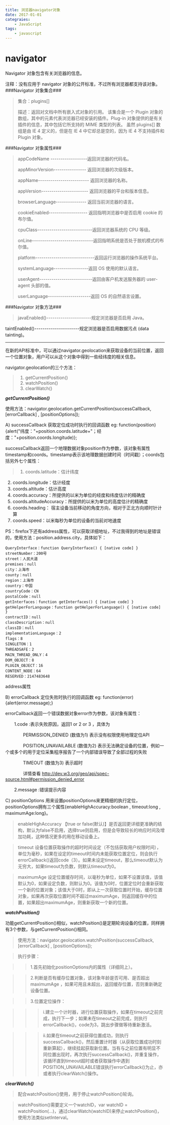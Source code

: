 ```yaml
---
title: 浏览器navigator对象
date: 2017-01-01
categraies: 
	- JavaScript
tags: 
	- javascript
---
```


# navigator

Navigator 对象包含有关浏览器的信息。

注释：没有应用于 navigator 对象的公开标准，不过所有浏览器都支持该对象。
###Navigator 对象集合###
>集合：plugins[]
>
>描述：返回对文档中所有嵌入式对象的引用。
该集合是一个 Plugin 对象的数组，其中的元素代表浏览器已经安装的插件。Plug-in 对象提供的是有关插件的信息，其中包括它所支持的 MIME 类型的列表。
虽然 plugins[] 数组是由 IE 4 定义的，但是在 IE 4 中它却总是空的，因为 IE 4 不支持插件和 Plugin 对象。
<!--more-->
###Navigator 对象属性###

>appCodeName	 ------------------返回浏览器的代码名。
>
>appMinorVersion----------------	返回浏览器的次级版本。
>
>appName-------------------------	返回浏览器的名称。
>
>appVersion-----------------------	返回浏览器的平台和版本信息。
>
>browserLanguage---------------	返回当前浏览器的语言。
>
>cookieEnabled-------------------	返回指明浏览器中是否启用 cookie 的布尔值。
>
>cpuClass---------------------------返回浏览器系统的 CPU 等级。
>
>onLine------------------------------返回指明系统是否处于脱机模式的布尔值。
>
>platform-----------------------------返回运行浏览器的操作系统平台。
>
>systemLanguage-----------------返回 OS 使用的默认语言。
>
>userAgent--------------------------返回由客户机发送服务器的 user-agent 头部的值。
>
>userLanguage---------------------返回 OS 的自然语言设置。

###Navigator 对象方法###

>javaEnabled()----------------------规定浏览器是否启用 Java。
>
taintEnabled()----------------------规定浏览器是否启用数据污点 (data tainting)。

----------

在新的API标准中，可以通过navigator.geolocation来获取设备的当前位置，返回一个位置对象，用户可以从这个对象中得到一些经纬度的相关信息。

navigator.geolocation的三个方法：

>1. getCurrentPosition()
>2. watchPosition()
>3. clearWatch()

***getCurrentPosition()***

使用方法：navigator.geolocation.getCurrentPosition(successCallback, [errorCallback] , [positionOptions]);

A) successCallback 获取定位成功时执行的回调函数 eg: function(position){alert("纬度："+position.coords.latitude+"；经度："+position.coords.longitude)};

successCallback返回一个地理数据对象position作为参数，该对象有属性timestamp和coords。timestamp表示该地理数据创建时间（时间戳）；coords包括另外七个属性：

>1. coords.latitude：估计纬度
2. coords.longitude：估计经度
3. coords.altitude：估计高度
4. coords.accuracy：所提供的以米为单位的经度和纬度估计的精确度
5. coords.altitudeAccuracy：所提供的以米为单位的高度估计的精确度
6. coords.heading： 宿主设备当前移动的角度方向，相对于正北方向顺时针计算
7. coords.speed：以米每秒为单位的设备的当前对地速度

PS：firefox下还有address属性，可以获取详细地址，不过我得到的地址是错误的，使用方法：position.address.city，具体如下：
	
	QueryInterface：function QueryInterface() { [native code] }
	streetNumber：200号
	street：人民大道
	premises：null
	city：上海市
	county：null
	region：上海市
	country：中国
	countryCode：CN
	postalCode：null
	getInterfaces：function getInterfaces() { [native code] }
	getHelperForLanguage：function getHelperForLanguage() { [native code] }
	contractID：null
	classDescription：null
	classID：null
	implementationLanguage：2
	flags：8
	SINGLETON：1
	THREADSAFE：2
	MAIN_THREAD_ONLY：4
	DOM_OBJECT：8
	PLUGIN_OBJECT：16
	CONTENT_NODE：64
	RESERVED：2147483648

address属性

B) errorCallback 定位失败时执行的回调函数 eg: function(error){alert(error.message);}

errorCallback返回一个错误数据对象error作为参数，该对象有属性：

　　1.code :表示失败原因，返回1 or 2 or 3 ，具体为

　　　　PERMISSION_DENIED (数值为1) 表示没有权限使用地理定位API

　　　　POSITION_UNAVAILABLE (数值为2) 表示无法确定设备的位置，例如一个或多个的用于定位采集程序报告了一个内部错误导致了全部过程的失败

　　　　TIMEOUT (数值为3) 表示超时

　　　　详情查看 http://dev.w3.org/geo/api/spec-source.html#permission_denied_error

　　2.message :错误提示内容 

C) positionOptions 用来设置positionOptions来更精细的执行定位，positionOptions拥有三个属性{enableHighAccuracy:boolean , timeout:long , maximumAge:long}。

>enableHighAccuracy 【true or false(默认)】是否返回更详细更准确的结构，默认为false不启用，选择true则启用，但是会导致较长的响应时间及增加功耗，这种情况更多的用在移动设备上。

>timeout 设备位置获取操作的超时时间设定（不包括获取用户权限时间），单位为毫秒，如果在设定的timeout时间内未能获取位置定位，则会执行errorCallback()返回code（3）。如果未设定timeout，那么timeout默认为无穷大，如果timeout为负数，则默认timeout为0。

>maximumAge 设定位置缓存时间，以毫秒为单位，如果不设置该值，该值默认为0，如果设定负数，则默认为0。该值为0时，位置定位时会重新获取一个新的位置对象；该值大于0时，即从上一次获取位置时开始，缓存位置对象，如果再次获取位置时间不超过maximumAge，则返回缓存中的位置，如果超出maximumAge，则重新获取一个新的位置。

***watchPosition()***

功能getCurrentPosition()相似，watchPosition()是定期轮询设备的位置，同样拥有3个参数，与getCurrentPosition()相同。

>使用方法：navigator.geolocation.watchPosition(successCallback, [errorCallback] , [positionOptions]);

>执行步骤：

>>1.首先初始化positionOptions内的属性（详细同上）。

>>2.判断是否有缓存位置对象，该对象年龄是否可用、是否超出maximumAge ，如果可用且未超出，返回缓存位置，否则重新确定设备位置。

>>3.位置定位操作：

>>>i.建立一个计时器，进行位置获取操作，如果在timeout之前完成，执行下一步；如果未在timeout之前完成，则执行errorCallback()，code为3，跳出步骤做等待重新激活。

>>>ii.如果在timeout之前获得位置成功，则执行successCallback()，然后重置计时器（从获取位置成功时刻重新算起），继续挂起获取新位置。当有与之前位置有明显不同位置出现时，再次执行successCallback()，并重复操作，该循环直到timeout超时或者获取操作中遇到POSITION_UNAVAILABLE错误执行errorCallback()为止，亦或者执行clearWatch()操作。

***clearWatch()***

>配合watchPosition()使用，用于停止watchPosition()轮询。
	
>watchPosition()需要定义一个watchID，var watchID = watchPosition(...)，通过clearWatch(watchID)来停止watchPosition()，使用方法类似setInterval。